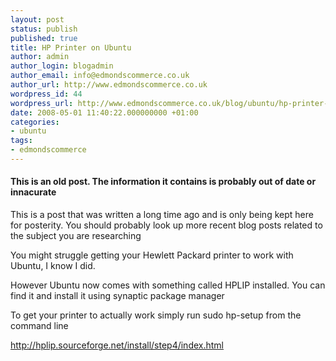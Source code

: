 ```yaml
---
layout: post
status: publish
published: true
title: HP Printer on Ubuntu
author: admin
author_login: blogadmin
author_email: info@edmondscommerce.co.uk
author_url: http://www.edmondscommerce.co.uk
wordpress_id: 44
wordpress_url: http://www.edmondscommerce.co.uk/blog/ubuntu/hp-printer-on-ubuntu/
date: 2008-05-01 11:40:22.000000000 +01:00
categories:
- ubuntu
tags:
- edmondscommerce
---
```

<div class="oldpost"><h4>This is an old post. The information it contains is probably out of date or innacurate</h4>
<p>
This is a post that was written a long time ago and is only being kept here for posterity.
You should probably look up more recent blog posts related to the subject you are researching
</p>
</div>
You might struggle getting your Hewlett Packard printer to work with Ubuntu, I know I did.

However Ubuntu now comes with something called HPLIP installed. You can find it and install it using synaptic package manager

To get your printer to actually work simply run sudo hp-setup from the command line

http://hplip.sourceforge.net/install/step4/index.html
